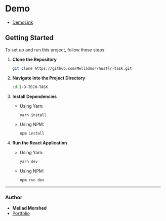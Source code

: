 # Demo

- [DemoLink](https://iotechtask.netlify.app/)

## Getting Started

To set up and run this project, follow these steps:

1. **Clone the Repository**

   ```sh
   git clone https://github.com/Melladmor/hustlr-task.git
   ```

2. **Navigate into the Project Directory**

   ```sh
   cd I-O-TECH-TASK
   ```

3. **Install Dependencies**

   - Using Yarn:
     ```sh
     yarn install
     ```
   - Using NPM:
     ```sh
     npm install
     ```

4. **Run the React Application**

   - Using Yarn:
     ```sh
     yarn dev
     ```
   - Using NPM:
     ```sh
     npm run dev
     ```

---

### Author

- **Mellad Morshed**
- [Portfolio](https://melladmorshed.netlify.app/)
